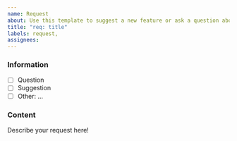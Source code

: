 ```yaml
---
name: Request
about: Use this template to suggest a new feature or ask a question about the project.
title: "req: title"
labels: request,
assignees:
---
```


### Information

- [ ] Question
- [ ] Suggestion
- [ ] Other: ...

### Content

Describe your request here!